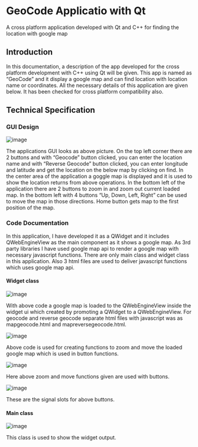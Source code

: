 # GeoCode Applicatio with Qt

A cross platform application developed with Qt and C++ for finding the location with google map

## Introduction
In this documentation, a description of the app developed for the cross platform development with C++ using Qt will be given. This app is named as “GeoCode” and it display a google map and can find location with location name or coordinates. All the necessary details of this application are given below. It has been checked for cross platform compatibility also.

## Technical Specification

### GUI Design

![image](https://github.com/UdaraBGAkila/GeoCodeQt/assets/22652266/3f1140ca-ed2d-42c3-ab7f-852c546dda26)

The applications GUI looks as above picture. On the top left corner there are 2 buttons and with “Geocode” button clicked, you can enter the location name and with “Reverse Geocode” button clicked, you can enter longitude and latitude and get the location on the below map by clicking on find.
In the center area of the application a goggle map is displayed and it is used to show the location returns from above operations.
In the bottom left of the application there are 2 buttons to zoom in and zoom out current loaded map. In the bottom left with 4 buttons “Up, Down, Left, Right” can be used to move the map in those directions. Home button gets map to the first position of the map.

### Code Documentation

In this application, I have developed it as a QWidget and it includes QWebEngineView as the main component as it shows a google map. As 3rd party libraries I have used google map api to render a google map with necessary javascript functions. There are only main class and widget class in this application. Also 3 html files are used to deliver javascript functions which uses google map api.

#### Widget class

![image](https://github.com/UdaraBGAkila/GeoCodeQt/assets/22652266/18fa291e-4e95-41a6-b80c-35659a1b002e)

With above code a google map is loaded to the QWebEngineView inside the widget ui which created by promoting a QWidget to a QWebEngineView.
For geocode and reverse geocode separate html files with javascript was as mapgeocode.html and mapreversegeocode.html.

![image](https://github.com/UdaraBGAkila/GeoCodeQt/assets/22652266/120df7e1-a3ce-4d23-962b-2c811048563b)

Above code is used for creating functions to zoom and move the loaded google map which is used in button functions.

![image](https://github.com/UdaraBGAkila/GeoCodeQt/assets/22652266/93dd7011-34a7-41c2-9035-89a0f4870f1a)

Here above zoom and move functions given are used with buttons.

![image](https://github.com/UdaraBGAkila/GeoCodeQt/assets/22652266/d771d643-c7de-437f-b8a8-d00f7e9d82ee)

These are the signal slots for above buttons.

#### Main class

![image](https://github.com/UdaraBGAkila/GeoCodeQt/assets/22652266/cd53226e-f922-4464-9276-dbc6d9873ba6)

This class is used to show the widget output.



